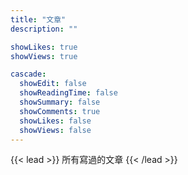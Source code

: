 ```yaml
---
title: "文章"
description: ""

showLikes: true
showViews: true

cascade:
  showEdit: false
  showReadingTime: false
  showSummary: false
  showComments: true
  showLikes: false
  showViews: false
---
```


{{< lead >}}
所有寫過的文章
{{< /lead >}}

